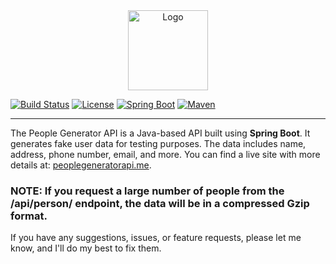 <div align="center">
  <img src="https://user-images.githubusercontent.com/102715674/228890015-c38a38c5-cd6c-4dcf-b955-cde95fb380ca.svg" alt="Logo" width="128" height="128">
</div>

[![Build Status](https://img.shields.io/badge/Build-Passing-brightgreen)](https://github.com/user/repo/actions) [![License](https://img.shields.io/badge/License-GPL-blue)](https://opensource.org/licenses/GPL-3.0) [![Spring Boot](https://img.shields.io/badge/Spring%20Boot-3.2.4-brightgreen)](https://spring.io/projects/spring-boot) [![Maven](https://img.shields.io/badge/Maven-4.0.0-blue)](https://maven.apache.org/)

---

The People Generator API is a Java-based API built using **Spring Boot**. It generates fake user data for testing purposes. The data includes name, address, phone number, email, and more. You can find a live site with more details at: [peoplegeneratorapi.me](http://peoplegeneratorapi.me).

### NOTE: If you request a large number of people from the /api/person/ endpoint, the data will be in a compressed Gzip format.

If you have any suggestions, issues, or feature requests, please let me know, and I'll do my best to fix them.
